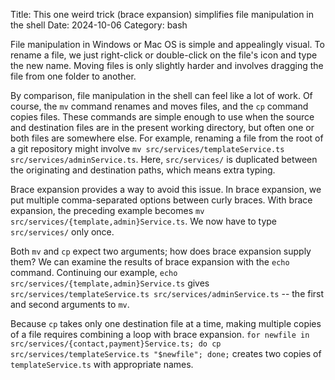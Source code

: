 Title: This one weird trick (brace expansion) simplifies file manipulation in the shell
Date: 2024-10-06
Category: bash

File manipulation in Windows or Mac OS is simple and appealingly visual.  To rename a file, we just right-click or double-click on the file's icon and type the new name.  Moving files is only slightly harder and involves dragging the file from one folder to another.

By comparison, file manipulation in the shell can feel like a lot of work.  Of course, the `mv` command renames and moves files, and the `cp` command copies files.  These commands are simple enough to use when the source and destination files are in the present working directory, but often one or both files are somewhere else.  For example, renaming a file from the root of a git repository might involve `mv src/services/templateService.ts src/services/adminService.ts`.  Here, `src/services/` is duplicated between the originating and destination paths, which means extra typing.

Brace expansion provides a way to avoid this issue.  In brace expansion, we put multiple comma-separated options between curly braces.  With brace expansion, the preceding example becomes `mv src/services/{template,admin}Service.ts`.  We now have to type `src/services/` only once.

Both `mv` and `cp` expect two arguments; how does brace expansion supply them?  We can examine the results of brace expansion with the `echo` command.  Continuing our example, `echo src/services/{template,admin}Service.ts` gives `src/services/templateService.ts src/services/adminService.ts` -- the first and second arguments to `mv`.

Because `cp` takes only one destination file at a time, making multiple copies of a file requires combining a loop with brace expansion.  `for newfile in src/services/{contact,payment}Service.ts; do cp src/services/templateService.ts "$newfile"; done;` creates two copies of `templateService.ts` with appropriate names. 
